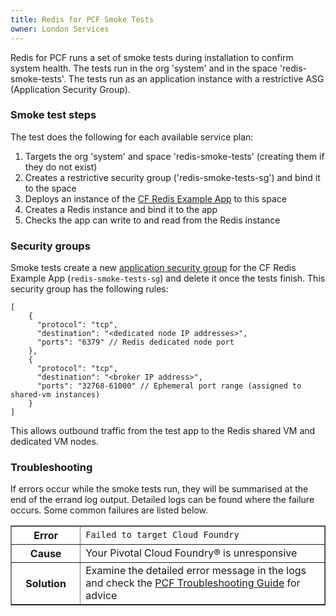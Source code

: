 ```yaml
---
title: Redis for PCF Smoke Tests
owner: London Services
---
```


Redis for PCF runs a set of smoke tests during installation to confirm system health. The tests run in the org 'system' and in the space 'redis-smoke-tests'. The tests run as an application instance with a restrictive ASG (Application Security Group).

### Smoke test steps

The test does the following for each available service plan:

1. Targets the org 'system' and space 'redis-smoke-tests' (creating them if they do not exist)
1. Creates a restrictive security group ('redis-smoke-tests-sg') and bind it to the space
1. Deploys an instance of the [CF Redis Example App](https://github.com/pivotal-cf/cf-redis-example-app) to this space
1. Creates a Redis instance and bind it to the app
1. Checks the app can write to and read from the Redis instance

### Security groups

Smoke tests create a new [application security group](https://docs.pivotal.io/pivotalcf/1-7/adminguide/app-sec-groups.html) for the CF Redis Example App (`redis-smoke-tests-sg`) and delete it once the tests finish. This security group has the following rules:

```
[
    {
      "protocol": "tcp",
      "destination": "<dedicated node IP addresses>",
      "ports": "6379" // Redis dedicated node port
    },
    {
      "protocol": "tcp",
      "destination": "<broker IP address>",
      "ports": "32768-61000" // Ephemeral port range (assigned to shared-vm instances)
    }
]
```

This allows outbound traffic from the test app to the Redis shared VM and dedicated VM nodes.

### Troubleshooting

If errors occur while the smoke tests run, they will be summarised at the end of the errand log output. Detailed logs can be found where the failure occurs. Some common failures are listed below.

<table border='1' class='nice'>
<tr>
  <th width="22%">Error</th>
  <td><code>Failed to target Cloud Foundry</code>
  </td>
</tr>
<tr>
  <th>Cause</th>
  <td>Your Pivotal Cloud Foundry&reg; is unresponsive</td>
</tr>
<tr>
  <th>Solution</th>
  <td>Examine the detailed error message in the logs and check the <a href="https://docs.pivotal.io/pivotalcf/1-7/customizing/troubleshooting.html">PCF Troubleshooting Guide</a> for advice</td>
</tr>
</table>
